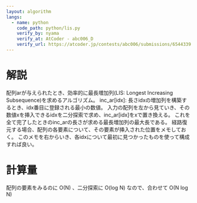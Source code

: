 ```yaml
---
layout: algorithm
langs:
  - name: python
    code_path: python/lis.py
    verify_by: nyama
    verify_at: AtCoder - abc006_D
    verify_url: https://atcoder.jp/contests/abc006/submissions/6544339
---
```


# 解説

配列arが与えられたとき、効率的に最長増加列(LIS: Longest Increasing Subsequence)を求めるアルゴリズム。
inc_ar[idx]: 長さidxの増加列を構築するとき、idx番目に登録される最小の数値。
入力の配列を左から見ていき、その数値xを挿入できるidxを二分探索で求め、inc_ar[idx]をxで置き換える。
これを全て完了したときのinc_arの長さが求める最長増加列の最大長である。
経路復元する場合、配列の各要素について、その要素が挿入された位置をメモしておく。
このメモを右からいき、各idxについて最初に見つかったものを使って構成すれば良い。

# 計算量

配列の要素をみるのに O(N) 、二分探索に O(log N) なので、合わせて O(N log N)
